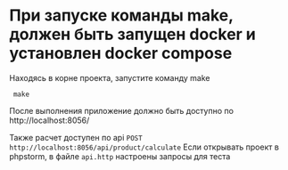 # При запуске команды make, должен быть запущен docker и установлен docker compose

Находясь в корне проекта, запустите команду make
```console
 make
 ```

После выполнения приложение должно быть доступно по http://localhost:8056/

Также расчет доступен по api `POST http://localhost:8056/api/product/calculate`
Если открывать проект в phpstorm, в файле `api.http` настроены запросы для теста
